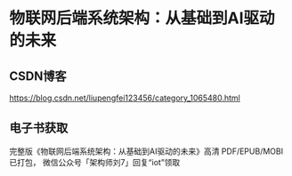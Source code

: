 # 物联网后端系统架构：从基础到AI驱动的未来

## CSDN博客

https://blog.csdn.net/liupengfei123456/category_1065480.html

## 电子书获取

完整版《物联网后端系统架构：从基础到AI驱动的未来》高清 PDF/EPUB/MOBI已打包，
微信公众号「架构师刘7」回复“iot”领取
